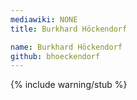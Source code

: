 ```yaml
---
mediawiki: NONE
title: Burkhard Höckendorf

name: Burkhard Höckendorf
github: bhoeckendorf
---
```


{% include warning/stub %}

